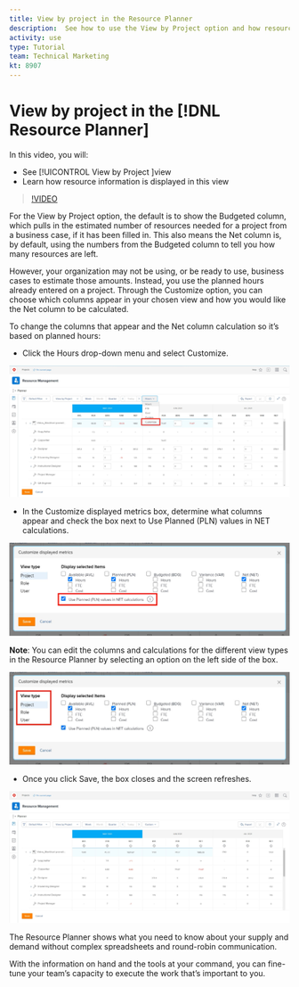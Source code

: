 ```yaml
---
title: View by project in the Resource Planner
description:  See how to use the View by Project option and how resource information is displayed in this view.
activity: use
type: Tutorial
team: Technical Marketing
kt: 8907
---
```

# View by project in the [!DNL Resource Planner]

In this video, you will:

* See [!UICONTROL View by Project ]view
* Learn how resource information is displayed in this view

>[!VIDEO](https://video.tv.adobe.com/v/335170/?quality=12)

For the View by Project option, the default is to show the Budgeted column, which pulls in the estimated number of resources needed for a project from a business case, if it has been filled in. This also means the Net column is, by default, using the numbers from the Budgeted column to tell you how many resources are left.

However, your organization may not be using, or be ready to use, business cases to estimate those amounts. Instead, you use the planned hours already entered on a project. Through the Customize option, you can choose which columns appear in your chosen view and how you would like the Net column to be calculated.

To change the columns that appear and the Net column calculation so it’s based on planned hours:

* Click the Hours drop-down menu and select Customize.

![Customize option in dropdown menu](assets/NetHours01.png)

* In the Customize displayed metrics box, determine what columns appear and check the box next to Use Planned (PLN) values in NET calculations. 

![Use planned values in NET calucations option](assets/NetHours02.png)

**Note**: You can edit the columns and calculations for the different view types in the Resource Planner by selecting an option on the left side of the box.

![View type options](assets/NetHours03.jpg)

* Once you click Save, the box closes and the screen refreshes.

![Resorurce planner tool](assets/NetHours04.jpg)

The Resource Planner shows what you need to know about your supply and demand without complex spreadsheets and round-robin communication.

With the information on hand and the tools at your command, you can fine-tune your team’s capacity to execute the work that’s important to you.
